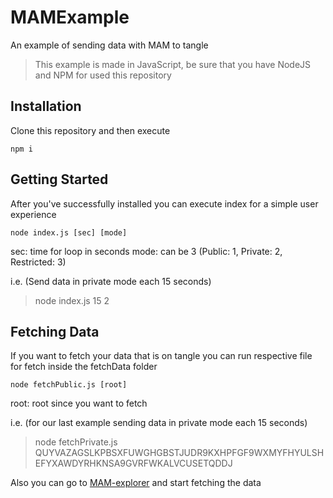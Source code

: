 # MAMExample
An example of sending data with MAM to tangle

> This example is made in JavaScript, be sure that you have NodeJS and NPM for used this repository

## Installation 

Clone this repository and then execute
```
npm i
```

## Getting Started

After you've successfully installed you can execute index for a simple user experience

```
node index.js [sec] [mode]
```

sec: time for loop in seconds
mode: can be 3 (Public: 1, Private: 2, Restricted: 3)

i.e. (Send data in private mode each 15 seconds)
> node index.js 15 2     


## Fetching Data

If you want to fetch your data that is on tangle you can run respective file for fetch inside the fetchData folder

```
node fetchPublic.js [root]
```

root: root since you want to fetch

i.e. (for our last example sending data in private mode each 15 seconds)
> node fetchPrivate.js QUYVAZAGSLKPBSXFUWGHGBSTJUDR9KXHPFGF9WXMYFHYULSHEFYXAWDYRHKNSA9GVRFWKALVCUSETQDDJ



Also you can go to [MAM-explorer](https://mam-explorer.firebaseapp.com) and start fetching the data

